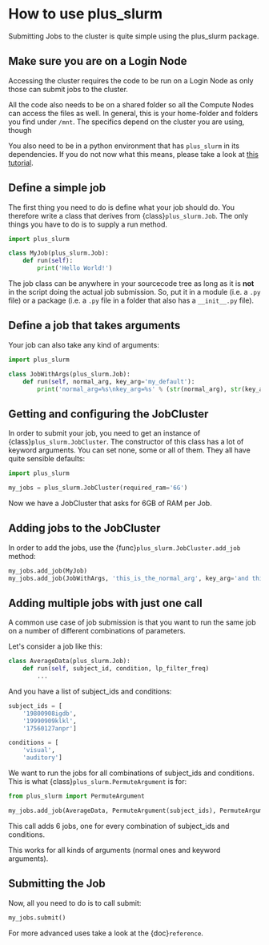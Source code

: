 # How to use plus_slurm

Submitting Jobs to the cluster is quite simple using the plus_slurm package.

## Make sure you are on a Login Node

Accessing the cluster requires the code to be run on a Login Node as only those
can submit jobs to the cluster.

All the code also needs to be on a shared folder so all the Compute Nodes can
access the files as well. In general, this is your home-folder and folders
you find under `/mnt`. The specifics depend on the cluster you are using, though

You also need to be in a python environment that has `plus_slurm` in its
dependencies. If you do not now what this means, please take a look at
[this tutorial](https://thht.gitlab.io/tutorials/using_python_for_science/01_prepare_computer_for_scientific_python/introduction.html).

## Define a simple job

The first thing you need to do is define what your job should do. You therefore write a class that derives from
{class}`plus_slurm.Job`. The only things you have to do is to supply a run method.

```python
import plus_slurm

class MyJob(plus_slurm.Job):
    def run(self):
        print('Hello World!')
```

The job class can be anywhere in your sourcecode tree as long as it is **not** 
in the script doing the actual job submission. So, put it in a module
(i.e. a `.py` file) or a package (i.e. a `.py` file in a folder that
also has a `__init__.py` file).

## Define a job that takes arguments

Your job can also take any kind of arguments:

```python
import plus_slurm

class JobWithArgs(plus_slurm.Job):
    def run(self, normal_arg, key_arg='my_default'):
        print('normal_arg=%s\nkey_arg=%s' % (str(normal_arg), str(key_arg)))
```

## Getting and configuring the JobCluster

In order to submit your job, you need to get an instance of {class}`plus_slurm.JobCluster`. The constructor of this class
has a lot of keyword arguments. You can set none, some or all of them. They all have quite sensible defaults:

```python
import plus_slurm

my_jobs = plus_slurm.JobCluster(required_ram='6G')
```

Now we have a JobCluster that asks for 6GB of RAM per Job.

## Adding jobs to the JobCluster

In order to add the jobs, use the {func}`plus_slurm.JobCluster.add_job` method:

```python
my_jobs.add_job(MyJob)
my_jobs.add_job(JobWithArgs, 'this_is_the_normal_arg', key_arg='and this the key arg')
```

## Adding multiple jobs with just one call

A common use case of job submission is that you want to run the same job on a number of different combinations of
parameters.

Let's consider a job like this:

```python
class AverageData(plus_slurm.Job):
    def run(self, subject_id, condition, lp_filter_freq)
        ...
```

And you have a list of subject_ids and conditions:

```python
subject_ids = [
    '19800908igdb',
    '19990909klkl',
    '17560127anpr']

conditions = [
    'visual',
    'auditory']
```

We want to run the jobs for all combinations of subject_ids and conditions. This is what {class}`plus_slurm.PermuteArgument`
is for:

```python
from plus_slurm import PermuteArgument

my_jobs.add_job(AverageData, PermuteArgument(subject_ids), PermuteArgument(conditions), 30)
```

This call adds 6 jobs, one for every combination of subject_ids and conditions.

This works for all kinds of arguments (normal ones and keyword arguments).

## Submitting the Job

Now, all you need to do is to call submit:

```python
my_jobs.submit()
```

For more advanced uses take a look at the {doc}`reference`.
